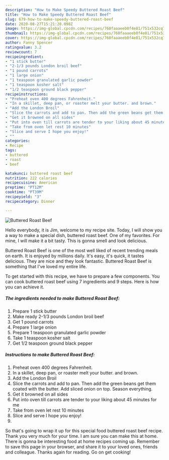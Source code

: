 ```yaml
---
description: "How to Make Speedy Buttered Roast Beef"
title: "How to Make Speedy Buttered Roast Beef"
slug: 679-how-to-make-speedy-buttered-roast-beef
date: 2020-08-27T15:21:28.098Z
image: https://img-global.cpcdn.com/recipes/760faaaeeb0f4e81/751x532cq70/buttered-roast-beef-recipe-main-photo.jpg
thumbnail: https://img-global.cpcdn.com/recipes/760faaaeeb0f4e81/751x532cq70/buttered-roast-beef-recipe-main-photo.jpg
cover: https://img-global.cpcdn.com/recipes/760faaaeeb0f4e81/751x532cq70/buttered-roast-beef-recipe-main-photo.jpg
author: Fanny Spencer
ratingvalue: 3.2
reviewcount: 7
recipeingredient:
- "1 stick butter"
- "2-1/3 pounds London broil beef"
- "1 pound carrots"
- "1 large onion"
- "1 teaspoon granulated garlic powder"
- "1 teaspoon kosher salt"
- "1/2 teaspoon ground black pepper"
recipeinstructions:
- "Preheat oven 400 degrees Fahrenheit."
- "In a skillet, deep pan, or roaster melt your butter. and brown."
- "Add the London Broil"
- "Slice the carrots and add to pan. Then add the green beans get them coated with the butter. Add sliced onion on top. Season everything."
- "Get it browned on all sides"
- "Put into oven till carrots are tender to your liking about 45 minutes for me"
- "Take from oven let rest 10 minutes"
- "Slice and serve I hope you enjoy!"
- ""
categories:
- Recipe
tags:
- buttered
- roast
- beef

katakunci: buttered roast beef 
nutrition: 222 calories
recipecuisine: American
preptime: "PT12M"
cooktime: "PT39M"
recipeyield: "3"
recipecategory: Dinner

---
```



![Buttered Roast Beef](https://img-global.cpcdn.com/recipes/760faaaeeb0f4e81/751x532cq70/buttered-roast-beef-recipe-main-photo.jpg)

Hello everybody, it is Jim, welcome to my recipe site. Today, I will show you a way to make a special dish, buttered roast beef. One of my favorites. For mine, I will make it a bit tasty. This is gonna smell and look delicious.

Buttered Roast Beef is one of the most well liked of recent trending meals on earth. It is enjoyed by millions daily. It's easy, it's quick, it tastes delicious. They are nice and they look fantastic. Buttered Roast Beef is something that I've loved my entire life.




To get started with this recipe, we have to prepare a few components. You can cook buttered roast beef using 7 ingredients and 9 steps. Here is how you can achieve it.

<!--inarticleads1-->

##### The ingredients needed to make Buttered Roast Beef:

1. Prepare 1 stick butter
1. Make ready 2-1/3 pounds London broil beef
1. Get 1 pound carrots
1. Prepare 1 large onion
1. Prepare 1 teaspoon granulated garlic powder
1. Take 1 teaspoon kosher salt
1. Get 1/2 teaspoon ground black pepper




<!--inarticleads2-->

##### Instructions to make Buttered Roast Beef:

1. Preheat oven 400 degrees Fahrenheit.
1. In a skillet, deep pan, or roaster melt your butter. and brown.
1. Add the London Broil
1. Slice the carrots and add to pan. Then add the green beans get them coated with the butter. Add sliced onion on top. Season everything.
1. Get it browned on all sides
1. Put into oven till carrots are tender to your liking about 45 minutes for me
1. Take from oven let rest 10 minutes
1. Slice and serve I hope you enjoy!
1. 




So that's going to wrap it up for this special food buttered roast beef recipe. Thank you very much for your time. I am sure you can make this at home. There is gonna be interesting food at home recipes coming up. Remember to save this page in your browser, and share it to your loved ones, friends and colleague. Thanks again for reading. Go on get cooking!
